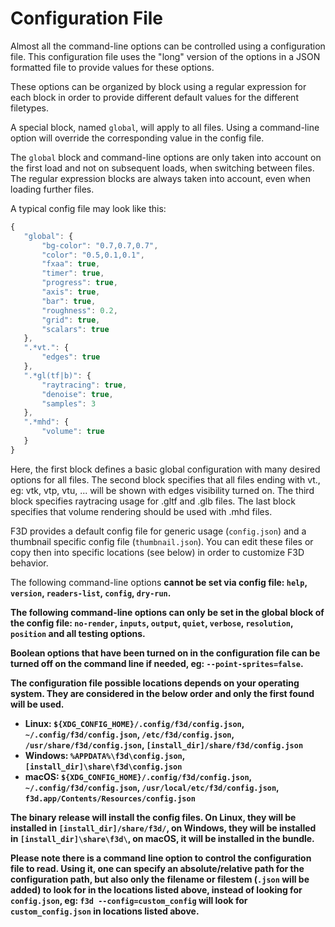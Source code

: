 # Configuration File

Almost all the command-line options can be controlled using a configuration file.
This configuration file uses the "long" version of the options in a JSON
formatted file to provide values for these options.

These options can be organized by block using a regular expression for each block
in order to provide different default values for the different filetypes.

A special block, named `global`, will apply to all files.
Using a command-line option will override the corresponding value in the config file.

The `global` block and command-line options are only taken into account on the first load
and not on subsequent loads, when switching between files.
The regular expression blocks are always taken into account, even when loading further files.

A typical config file may look like this:

```javascript
{
   "global": {
       "bg-color": "0.7,0.7,0.7",
       "color": "0.5,0.1,0.1",
       "fxaa": true,
       "timer": true,
       "progress": true,
       "axis": true,
       "bar": true,
       "roughness": 0.2,
       "grid": true,
       "scalars": true
   },
   ".*vt.": {
       "edges": true
   },
   ".*gl(tf|b)": {
       "raytracing": true,
       "denoise": true,
       "samples": 3
   },
   ".*mhd": {
       "volume": true
   }
}
```
Here, the first block defines a basic global configuration with many desired options for all files.
The second block specifies that all files ending with vt., eg: vtk, vtp, vtu, ... will be shown with edges visibility turned on.
The third block specifies raytracing usage for .gltf and .glb files.
The last block specifies that volume rendering should be used with .mhd files.

F3D provides a default config file for generic usage (`config.json`) and a thumbnail specific config file (`thumbnail.json`).
You can edit these files or copy then into specific locations (see below) in order to customize F3D behavior.

The following command-line options <b> cannot <b> be set via config file:
`help`, `version`, `readers-list`, `config`, `dry-run`.

The following command-line options <b>can only</b> be set in the global block of the config file:
`no-render`, `inputs`, `output`, `quiet`, `verbose`, `resolution`, `position` and all testing options.

Boolean options that have been turned on in the configuration file can be turned
off on the command line if needed, eg: `--point-sprites=false`.

The configuration file possible locations depends on your operating system.
They are considered in the below order and only the first found will be used.

 * Linux: `${XDG_CONFIG_HOME}/.config/f3d/config.json`, `~/.config/f3d/config.json`, `/etc/f3d/config.json`, `/usr/share/f3d/config.json`, `[install_dir]/share/f3d/config.json`
 * Windows: `%APPDATA%\f3d\config.json`, `[install_dir]\share\f3d\config.json`
 * macOS: `${XDG_CONFIG_HOME}/.config/f3d/config.json`, `~/.config/f3d/config.json`, `/usr/local/etc/f3d/config.json`, `f3d.app/Contents/Resources/config.json`

The binary release will install the config files.
On Linux, they will be installed in `[install_dir]/share/f3d/`, on Windows, they will be installed in `[install_dir]\share\f3d\`, on macOS, it will be installed in the bundle.

Please note there is a command line option to control the configuration file to read. Using it, one can specify an absolute/relative path for the configuration path, but also
only the filename or filestem (`.json` will be added) to look for in the locations listed above, instead of looking for `config.json`, eg: `f3d --config=custom_config` will look
for `custom_config.json` in locations listed above.
